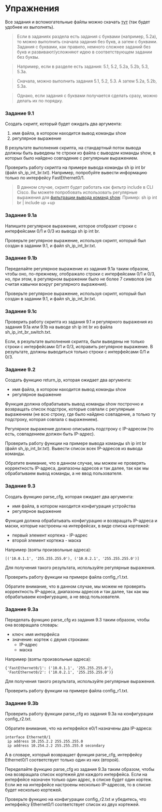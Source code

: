 # Упражнения

Все задания и вспомогательные файлы можно скачать [тут](https://github.com/natenka/PyNEng/blob/master/exercises.zip) (так будет удобнее их выполнять).

> Если в заданиях раздела есть задания с буквами (например, 5.2a), то можно выполнить сначала задания без букв, а затем с буквами. Задания с буквами, как правило, немного сложнее заданий без букв и развивают/усложняют идею в соответствующем задании без буквы.

> Например, если в разделе есть задания: 5.1, 5.2, 5.2a, 5.2b, 5.3, 5.3a.

> Сначала, можно выполнить задания 5.1, 5.2, 5.3. А затем 5.2a, 5.2b, 5.3a.

> Однако, если задания с буквами получается сделать сразу, можно делать их по порядку.

### Задание 9.1

Создать скрипт, который будет ожидать два аргумента:

1. имя файла, в котором находится вывод команды show
2. регулярное выражение

В результате выполнения скрипта, на стандартный поток вывода должны быть
выведены те строки из файла с выводом команды show,
в которых было найдено совпадение с регулярным выражением.

Проверить работу скрипта на примере вывода команды sh ip int br (файл sh_ip_int_br.txt).
Например, попробуйте вывести информацию только по интерфейсу FastEthernet0/1.

> В данном случае, скрипт будет работать как фильтр include в CLI Cisco.
> Вы можете попробовать использовать регулярные выражения для [фильтрации вывода команд show](http://www.slideshare.net/NatashaSamoylenko/cisco-cli-filter-cheat-sheet).
> Пример: sh ip int br | include up +up


### Задание 9.1a

Напишите регулярное выражение, которое отобразит строки с интерфейсами 0/1 и 0/3 из вывода sh ip int br.

Проверьте регулярное выражение, используя скрипт, который был создан в задании 9.1,
и файл sh_ip_int_br.txt.


### Задание 9.1b

Переделайте регулярное выражение из задания 9.1a таким образом, чтобы оно, по-прежнему,
отображало строки с интерфейсами 0/1 и 0/3, но, при этом, в регулярном выражении было не более 7 символов (не считая кавычки вокруг регулярного выражения).

Проверьте регулярное выражение, используя скрипт, который был создан в задании 9.1,
и файл sh_ip_int_br.txt.

### Задание 9.1c

Проверить работу скрипта из задания 9.1 и регулярного выражения из задания 9.1a или 9.1b
на выводе sh ip int br из файла sh_ip_int_br_switch.txt.

Если, в результате выполнения скрипта, были выведены не только строки
с интерфейсами 0/1 и 0/3, исправить регулярное выражение.
В результате, должны выводиться только строки с интерфейсами 0/1 и 0/3.


### Задание 9.2

Создать функцию return_ip, которая ожидает два аргумента:
* имя файла, в котором находится вывод команды show
* регулярное выражение

Функция должна обрабатывать вывод команды show построчно и возвращать список подстрок,
которые совпали с регулярным выражением (не всю строку, где было найдено совпадение,
а только ту подстроку, которая совпала с выражением).

Регулярное выражение должно описывать подстроку с IP-адресом (то есть, совпадением должен быть IP-адрес).

Проверить работу функции на примере вывода команды sh ip int br (файл sh_ip_int_br.txt).
Вывести список всех IP-адресов из вывода команды.

Обратите внимание, что в данном случае, мы можем не проверять корректность IP-адреса,
диапазоны адресов и так далее, так как мы обрабатываем вывод команды, а не ввод пользователя.


### Задание 9.3

Создать функцию parse_cfg, которая ожидает два аргумента:
* имя файла, в котором находится конфигурация устройства
* регулярное выражение

Функция должна обрабатывать конфигурацию и возвращать IP-адреса и маски,
которые настроены на интерфейсах, в виде списка кортежей:
* первый элемент кортежа - IP-адрес
* второй элемент кортежа - маска

Например (взяты произвольные адреса):
```
[('10.0.1.1', '255.255.255.0'), ('10.0.2.1', '255.255.255.0')]
```

Для получения такого результата, используйте регулярные выражения.

Проверить работу функции на примере файла config_r1.txt.

Обратите внимание, что в данном случае, мы можем не проверять корректность IP-адреса,
диапазоны адресов и так далее, так как мы обрабатываем конфигурацию, а не ввод пользователя.


### Задание 9.3a

Переделать функцию parse_cfg из задания 9.3 таким образом, чтобы она возвращала словарь:
* ключ: имя интерфейса
* значение: кортеж с двумя строками:
  * IP-адрес
  * маска

Например (взяты произвольные адреса):
```
{'FastEthernet0/1': ('10.0.1.1', '255.255.255.0'),
 'FastEthernet0/2': ('10.0.2.1', '255.255.255.0')}
```

Для получения такого результата, используйте регулярные выражения.

Проверить работу функции на примере файла config_r1.txt.


### Задание 9.3b

Проверить работу функции parse_cfg из задания 9.3a на конфигурации config_r2.txt.

Обратите внимание, что на интерфейсе e0/1 назначены два IP-адреса:
```
interface Ethernet0/1
 ip address 10.255.2.2 255.255.255.0
 ip address 10.254.2.2 255.255.255.0 secondary
```

А в словаре, который возвращает функция parse_cfg, интерфейсу Ethernet0/1
соответствует только один из них (второй).

Переделайте функцию parse_cfg из задания 9.3a таким образом,
чтобы она возвращала список кортежей для каждого интерфейса.
Если на интерфейсе назначен только один адрес, в списке будет один кортеж.
Если же на интерфейсе настроены несколько IP-адресов, то в списке будет несколько кортежей.

Проверьте функцию на конфигурации config_r2.txt и убедитесь, что интерфейсу
Ethernet0/1 соответствует список из двух кортежей.

